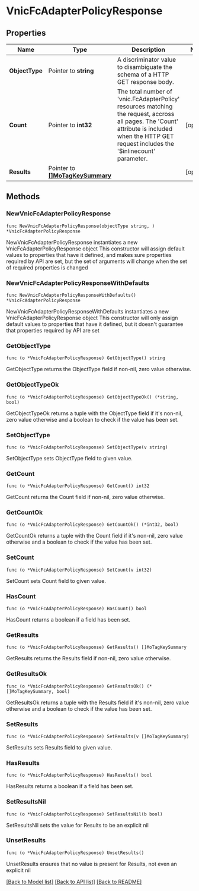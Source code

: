 # VnicFcAdapterPolicyResponse

## Properties

Name | Type | Description | Notes
------------ | ------------- | ------------- | -------------
**ObjectType** | Pointer to **string** | A discriminator value to disambiguate the schema of a HTTP GET response body. | 
**Count** | Pointer to **int32** | The total number of &#39;vnic.FcAdapterPolicy&#39; resources matching the request, accross all pages. The &#39;Count&#39; attribute is included when the HTTP GET request includes the &#39;$inlinecount&#39; parameter. | [optional] 
**Results** | Pointer to [**[]MoTagKeySummary**](mo.TagKeySummary.md) |  | [optional] 

## Methods

### NewVnicFcAdapterPolicyResponse

`func NewVnicFcAdapterPolicyResponse(objectType string, ) *VnicFcAdapterPolicyResponse`

NewVnicFcAdapterPolicyResponse instantiates a new VnicFcAdapterPolicyResponse object
This constructor will assign default values to properties that have it defined,
and makes sure properties required by API are set, but the set of arguments
will change when the set of required properties is changed

### NewVnicFcAdapterPolicyResponseWithDefaults

`func NewVnicFcAdapterPolicyResponseWithDefaults() *VnicFcAdapterPolicyResponse`

NewVnicFcAdapterPolicyResponseWithDefaults instantiates a new VnicFcAdapterPolicyResponse object
This constructor will only assign default values to properties that have it defined,
but it doesn't guarantee that properties required by API are set

### GetObjectType

`func (o *VnicFcAdapterPolicyResponse) GetObjectType() string`

GetObjectType returns the ObjectType field if non-nil, zero value otherwise.

### GetObjectTypeOk

`func (o *VnicFcAdapterPolicyResponse) GetObjectTypeOk() (*string, bool)`

GetObjectTypeOk returns a tuple with the ObjectType field if it's non-nil, zero value otherwise
and a boolean to check if the value has been set.

### SetObjectType

`func (o *VnicFcAdapterPolicyResponse) SetObjectType(v string)`

SetObjectType sets ObjectType field to given value.


### GetCount

`func (o *VnicFcAdapterPolicyResponse) GetCount() int32`

GetCount returns the Count field if non-nil, zero value otherwise.

### GetCountOk

`func (o *VnicFcAdapterPolicyResponse) GetCountOk() (*int32, bool)`

GetCountOk returns a tuple with the Count field if it's non-nil, zero value otherwise
and a boolean to check if the value has been set.

### SetCount

`func (o *VnicFcAdapterPolicyResponse) SetCount(v int32)`

SetCount sets Count field to given value.

### HasCount

`func (o *VnicFcAdapterPolicyResponse) HasCount() bool`

HasCount returns a boolean if a field has been set.

### GetResults

`func (o *VnicFcAdapterPolicyResponse) GetResults() []MoTagKeySummary`

GetResults returns the Results field if non-nil, zero value otherwise.

### GetResultsOk

`func (o *VnicFcAdapterPolicyResponse) GetResultsOk() (*[]MoTagKeySummary, bool)`

GetResultsOk returns a tuple with the Results field if it's non-nil, zero value otherwise
and a boolean to check if the value has been set.

### SetResults

`func (o *VnicFcAdapterPolicyResponse) SetResults(v []MoTagKeySummary)`

SetResults sets Results field to given value.

### HasResults

`func (o *VnicFcAdapterPolicyResponse) HasResults() bool`

HasResults returns a boolean if a field has been set.

### SetResultsNil

`func (o *VnicFcAdapterPolicyResponse) SetResultsNil(b bool)`

 SetResultsNil sets the value for Results to be an explicit nil

### UnsetResults
`func (o *VnicFcAdapterPolicyResponse) UnsetResults()`

UnsetResults ensures that no value is present for Results, not even an explicit nil

[[Back to Model list]](../README.md#documentation-for-models) [[Back to API list]](../README.md#documentation-for-api-endpoints) [[Back to README]](../README.md)


